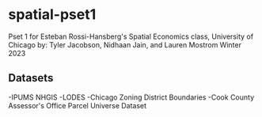 # spatial-pset1
Pset 1 for Esteban Rossi-Hansberg's Spatial Economics class, University of Chicago
by: Tyler Jacobson, Nidhaan Jain, and Lauren Mostrom
Winter 2023

## Datasets
-IPUMS NHGIS
-LODES
-Chicago Zoning District Boundaries
-Cook County Assessor's Office Parcel Universe Dataset
